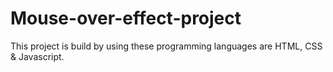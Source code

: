 # Mouse-over-effect-project
This project is build by using these programming languages are HTML,  CSS &amp; Javascript.
